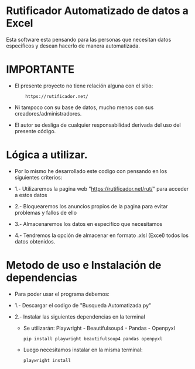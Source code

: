 # Rutificador Automatizado de datos a Excel
Esta software esta pensando para las personas que necesitan datos especificos y desean hacerlo de manera automatizada.

# IMPORTANTE

- El presente proyecto no tiene relación alguna con el sitio:
        
          https://rutificador.net/

- Ni tampoco con su base de datos, mucho menos con sus creadores/administradores.
- El autor se desliga de cualquier responsabilidad derivada del uso del presente código.

# Lógica a utilizar.
- Por lo mismo he desarrollado este codigo con pensando en los siguientes criterios:

- 1.- Utilizaremos la pagina web "https://rutificador.net/rut/" para acceder a estos datos
- 2.- Bloquearemos los anuncios propios de la pagina para evitar problemas y fallos de ello
- 3.- Almacenaremos los datos en especifico que necesitamos
- 4.- Tendremos la opción de almacenar en formato .xlsl (Excel) todos los datos obtenidos.

# Metodo de uso e Instalación de dependencias
- Para poder usar el programa debemos:

- 1.- Descargar el codigo de "Busqueda Automatizada.py" 
- 2.- Instalar las siguientes dependencias en la terminal
  - Se utilizarán: Playwright - Beautifulsoup4 - Pandas - Openpyxl
    
        pip install playwright beautifulsoup4 pandas openpyxl
  - Luego necesitamos instalar en la misma terminal:
        
        playwright install
